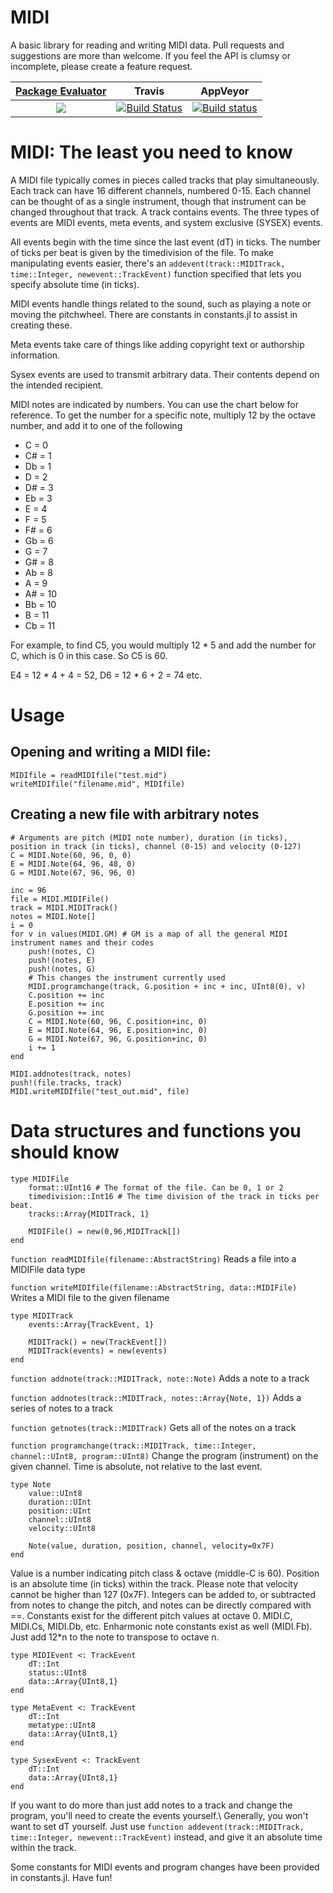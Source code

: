 MIDI
====

A basic library for reading and writing MIDI data. Pull requests and suggestions are more than welcome. If you feel the API is clumsy or incomplete, please create a feature request.

| [**Package Evaluator**](http://pkg.julialang.org/?pkg=DynamicalBilliards#DynamicalBilliards) | **Travis**     | **AppVeyor** |
|:-------------------:|:-----------------------:|:-----:|
|[![](http://pkg.julialang.org/badges/DynamicalBilliards_0.6.svg)](http://pkg.julialang.org/?pkg=MIDI) | [![Build Status](https://travis-ci.org/JoelHobson/MIDI.jl.svg?branch=master)](https://travis-ci.org/JoelHobson/MIDI.jl) | [![Build status](https://ci.appveyor.com/api/projects/status/1a0ufac7gwessevh/branch/master?svg=true)](https://ci.appveyor.com/project/JuliaDynamics/midi-jl/branch/master)

MIDI: The least you need to know
================================

A MIDI file typically comes in pieces called tracks that play simultaneously. Each track can have 16 different channels, numbered 0-15. Each channel can be thought of as a single instrument, though that instrument can be changed throughout that track. A track contains events. The three types of events are MIDI events, meta events, and system exclusive (SYSEX) events.

All events begin with the time since the last event (dT) in ticks. The number of ticks per beat is given by the timedivision of the file. To make manipulating events easier, there's an `addevent(track::MIDITrack, time::Integer, newevent::TrackEvent)` function specified that lets you specify absolute time (in ticks).

MIDI events handle things related to the sound, such as playing a note or moving the pitchwheel. There are constants in constants.jl to assist in creating these.

Meta events take care of things like adding copyright text or authorship information.

Sysex events are used to transmit arbitrary data. Their contents depend on the intended recipient.

MIDI notes are indicated by numbers. You can use the chart below for reference. To get the number for a specific note, multiply 12 by the
octave number, and add it to one of the following
- C  = 0
- C# = 1
- Db = 1
- D  = 2
- D# = 3
- Eb = 3
- E  = 4
- F  = 5
- F# = 6
- Gb = 6
- G  = 7
- G# = 8
- Ab = 8
- A  = 9
- A# = 10
- Bb = 10
- B  = 11
- Cb = 11

For example, to find C5, you would multiply 12 * 5 and add the number for C, which is 0 in this case. So C5 is 60.

E4 = 12 * 4 + 4 = 52, D6 = 12 * 6 + 2 = 74 etc.

Usage
=====

Opening and writing a MIDI file:
--------------------------------

```
MIDIfile = readMIDIfile("test.mid")
writeMIDIfile("filename.mid", MIDIfile)
```

Creating a new file with arbitrary notes
----------------------------------------

```
# Arguments are pitch (MIDI note number), duration (in ticks), position in track (in ticks), channel (0-15) and velocity (0-127)
C = MIDI.Note(60, 96, 0, 0)
E = MIDI.Note(64, 96, 48, 0)
G = MIDI.Note(67, 96, 96, 0)

inc = 96
file = MIDI.MIDIFile()
track = MIDI.MIDITrack()
notes = MIDI.Note[]
i = 0
for v in values(MIDI.GM) # GM is a map of all the general MIDI instrument names and their codes
    push!(notes, C)
    push!(notes, E)
    push!(notes, G)
    # This changes the instrument currently used
    MIDI.programchange(track, G.position + inc + inc, UInt8(0), v)
    C.position += inc
    E.position += inc
    G.position += inc
    C = MIDI.Note(60, 96, C.position+inc, 0)
    E = MIDI.Note(64, 96, E.position+inc, 0)
    G = MIDI.Note(67, 96, G.position+inc, 0)
    i += 1
end

MIDI.addnotes(track, notes)
push!(file.tracks, track)
MIDI.writeMIDIfile("test_out.mid", file)
```

Data structures and functions you should know
=============================================

```
type MIDIFile
    format::UInt16 # The format of the file. Can be 0, 1 or 2
    timedivision::Int16 # The time division of the track in ticks per beat.
    tracks::Array{MIDITrack, 1}

    MIDIFile() = new(0,96,MIDITrack[])
end
```

`function readMIDIfile(filename::AbstractString)` Reads a file into a MIDIFile data type

`function writeMIDIfile(filename::AbstractString, data::MIDIFile)` Writes a MIDI file to the given filename

```
type MIDITrack
    events::Array{TrackEvent, 1}

    MIDITrack() = new(TrackEvent[])
    MIDITrack(events) = new(events)
end
```

`function addnote(track::MIDITrack, note::Note)` Adds a note to a track

`function addnotes(track::MIDITrack, notes::Array{Note, 1})` Adds a series of notes to a track

`function getnotes(track::MIDITrack)` Gets all of the notes on a track

`function programchange(track::MIDITrack, time::Integer, channel::UInt8, program::UInt8)` Change the program (instrument) on the given channel. Time is absolute, not relative to the last event.

```
type Note
    value::UInt8
    duration::UInt
    position::UInt
    channel::UInt8
    velocity::UInt8

    Note(value, duration, position, channel, velocity=0x7F)
end
```

Value is a number indicating pitch class & octave (middle-C is 60). Position is an absolute time (in ticks) within the track. Please note that velocity cannot be higher than 127 (0x7F). Integers can be added to, or subtracted from notes to change the pitch, and notes can be directly compared with ==. Constants exist for the different pitch values at octave 0. MIDI.C, MIDI.Cs, MIDI.Db, etc. Enharmonic note constants exist as well (MIDI.Fb). Just add 12*n to the note to transpose to octave n.

```
type MIDIEvent <: TrackEvent
    dT::Int
    status::UInt8
    data::Array{UInt8,1}
end

type MetaEvent <: TrackEvent
    dT::Int
    metatype::UInt8
    data::Array{UInt8,1}
end

type SysexEvent <: TrackEvent
    dT::Int
    data::Array{UInt8,1}
end
```

If you want to do more than just add notes to a track and change the program, you'll need to create the events yourself.\\ Generally, you won't want to set dT yourself. Just use `function addevent(track::MIDITrack, time::Integer, newevent::TrackEvent)` instead, and give it an absolute time within the track.

Some constants for MIDI events and program changes have been provided in constants.jl. Have fun!
